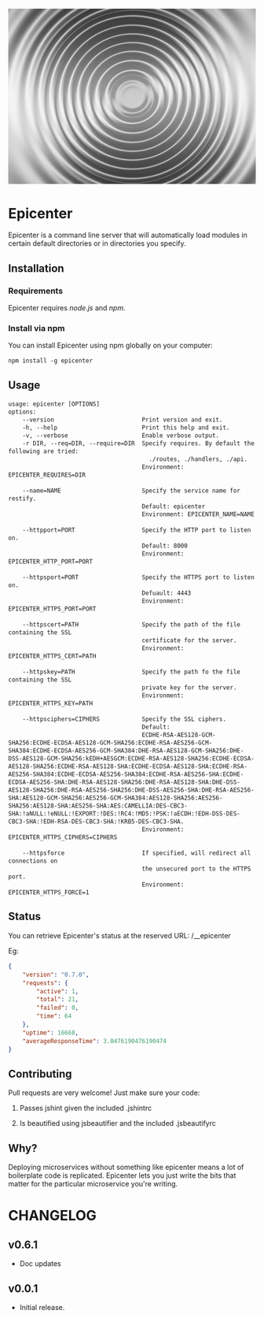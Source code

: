 ![Epicenter](/epicenter.jpg?raw=true)

Epicenter
=========

Epicenter is a command line server that will automatically load modules in certain default
directories or in directories you specify.

## Installation

### Requirements

Epicenter requires *node.js* and *npm*.

### Install via npm

You can install Epicenter using npm globally on your computer:

```
npm install -g epicenter
```

## Usage

```
usage: epicenter [OPTIONS]
options:
    --version                         Print version and exit.
    -h, --help                        Print this help and exit.
    -v, --verbose                     Enable verbose output.
    -r DIR, --req=DIR, --require=DIR  Specify requires. By default the following are tried:
                                        ./routes, ./handlers, ./api.
                                      Environment: EPICENTER_REQUIRES=DIR

    --name=NAME                       Specify the service name for restify.
                                      Default: epicenter
                                      Environment: EPICENTER_NAME=NAME

    --httpport=PORT                   Specify the HTTP port to listen on.
                                      Default: 8000
                                      Environment: EPICENTER_HTTP_PORT=PORT

    --httpsport=PORT                  Specify the HTTPS port to listen on.
                                      Defuault: 4443
                                      Environment: EPICENTER_HTTPS_PORT=PORT

    --httpscert=PATH                  Specify the path of the file containing the SSL
                                      certificate for the server.
                                      Environment: EPICENTER_HTTPS_CERT=PATH

    --httpskey=PATH                   Specify the path fo the file containing the SSL
                                      private key for the server.
                                      Environment: EPICENTER_HTTPS_KEY=PATH

    --httpsciphers=CIPHERS            Specify the SSL ciphers.
                                      Default:
                                      ECDHE-RSA-AES128-GCM-SHA256:ECDHE-ECDSA-AES128-GCM-SHA256:ECDHE-RSA-AES256-GCM-SHA384:ECDHE-ECDSA-AES256-GCM-SHA384:DHE-RSA-AES128-GCM-SHA256:DHE-DSS-AES128-GCM-SHA256:kEDH+AESGCM:ECDHE-RSA-AES128-SHA256:ECDHE-ECDSA-AES128-SHA256:ECDHE-RSA-AES128-SHA:ECDHE-ECDSA-AES128-SHA:ECDHE-RSA-AES256-SHA384:ECDHE-ECDSA-AES256-SHA384:ECDHE-RSA-AES256-SHA:ECDHE-ECDSA-AES256-SHA:DHE-RSA-AES128-SHA256:DHE-RSA-AES128-SHA:DHE-DSS-AES128-SHA256:DHE-RSA-AES256-SHA256:DHE-DSS-AES256-SHA:DHE-RSA-AES256-SHA:AES128-GCM-SHA256:AES256-GCM-SHA384:AES128-SHA256:AES256-SHA256:AES128-SHA:AES256-SHA:AES:CAMELLIA:DES-CBC3-SHA:!aNULL:!eNULL:!EXPORT:!DES:!RC4:!MD5:!PSK:!aECDH:!EDH-DSS-DES-CBC3-SHA:!EDH-RSA-DES-CBC3-SHA:!KRB5-DES-CBC3-SHA.
                                      Environment: EPICENTER_HTTPS_CIPHERS=CIPHERS

    --httpsforce                      If specified, will redirect all connections on
                                      the unsecured port to the HTTPS port.
                                      Environment: EPICENTER_HTTPS_FORCE=1
```

## Status

You can retrieve Epicenter's status at the reserved URL: /__epicenter

Eg:

```json
{
    "version": "0.7.0",
    "requests": {
        "active": 1,
        "total": 21,
        "failed": 0,
        "time": 64
    },
    "uptime": 16668,
    "averageResponseTime": 3.0476190476190474
}
```

## Contributing

Pull requests are very welcome! Just make sure your code:

1) Passes jshint given the included .jshintrc

2) Is beautified using jsbeautifier and the included .jsbeautifyrc

## Why?

Deploying microservices without something like epicenter means a lot of boilerplate
code is replicated. Epicenter lets you just write the bits that matter for the
particular microservice you're writing.

# CHANGELOG

v0.6.1
------
- Doc updates

v0.0.1
------
- Initial release.
